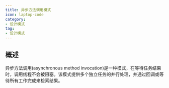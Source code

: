 ```yaml
---
title: 异步方法调用模式
icon: laptop-code
category:
- 设计模式
tag:
- 设计模式
---
```


## 概述

异步方法调用(asynchronous method invocation)是一种模式，在等待任务结果时，调用线程不会被阻塞。该模式提供多个独立任务的并行处理，并通过回调或等待所有工作完成来检索结果。